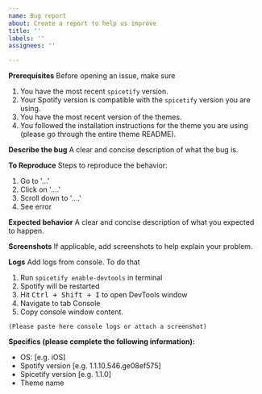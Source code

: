 ```yaml
---
name: Bug report
about: Create a report to help us improve
title: ''
labels: ''
assignees: ''

---
```


**Prerequisites**
Before opening an issue, make sure
1. You have the most recent `spicetify` version.
2. Your Spotify version is compatible with the `spicetify` version you are using.
3. You have the most recent version of the themes.
4. You followed the installation instructions for the theme you are using (please go through the entire theme README).

**Describe the bug**
A clear and concise description of what the bug is.

**To Reproduce**
Steps to reproduce the behavior:
1. Go to '...'
2. Click on '....'
3. Scroll down to '....'
4. See error

**Expected behavior**
A clear and concise description of what you expected to happen.

**Screenshots**
If applicable, add screenshots to help explain your problem.

**Logs**
Add logs from console. To do that
1. Run `spicetify enable-devtools` in terminal
2. Spotify will be restarted
3. Hit <kbd>Ctrl + Shift + I</kbd> to open DevTools window
4. Navigate to tab Console
5. Copy console window content.

```console
(Please paste here console logs or attach a screenshot)
```

**Specifics (please complete the following information):**
 - OS: [e.g. iOS]
 - Spotify version [e.g. 1.1.10.546.ge08ef575]
 - Spicetify version [e.g. 1.1.0]
 - Theme name
